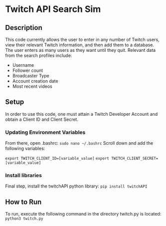 # Twitch API Search Sim

## Description

This code currently allows the user to enter in any number
of Twitch users, view their relevant Twitch information, and then
add them to a database. The user enters as many users as they want
until they quit.
Relevant data from the search profiles include:
* Username
* Follower count
* Broadcaster Type
* Account creation date
* Most recent videos

## Setup

In order to use this code, one must attain a Twitch Developer Account
and obtain a Client ID and Client Secret.

### Updating Environment Variables
From there, open .bashrc:
`
sudo nano ~/.bashrc
`
Scroll down and add the following variables:

`
export TWITCH_CLIENT_ID=[variable_value]
`
`
export TWITCH_CLIENT_SECRET=[variable_value]
`

### Install libraries
Final step, install the twitchAPI python library:
`
pip install twitchAPI
`
## How to Run

To run, execute the following command in the directory twitch.py is located:
`
python3 twitch.py
`